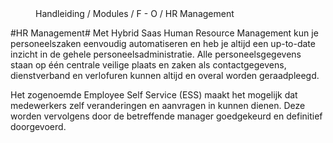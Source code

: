 <properties>
	<page>
		<title>HR Management</title>
	</page>
	<menu>
		<position>Handleiding / Modules / F - O / HR Management</position></position> 
		<title>Introductie</title>
	</menu>
</properties>

#HR Management#
<description>Met Hybrid Saas Human Resource Management kun je personeelszaken eenvoudig automatiseren en heb je altijd een up-to-date inzicht in de gehele personeelsadministratie. Alle personeelsgegevens staan op één centrale veilige plaats en zaken als contactgegevens, dienstverband en verlofuren kunnen altijd en overal worden geraadpleegd.

Het zogenoemde Employee Self Service (ESS) maakt het mogelijk dat medewerkers zelf veranderingen en aanvragen in kunnen dienen. Deze worden vervolgens door de betreffende manager goedgekeurd en definitief doorgevoerd.

</description>
